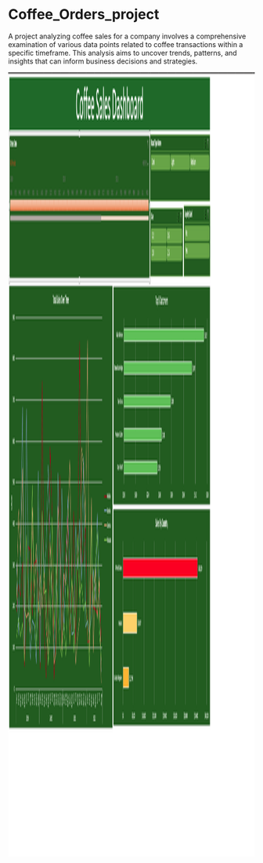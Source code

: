 # Coffee_Orders_project
 A project analyzing coffee sales for a company involves a comprehensive examination of various data points related to coffee transactions within a specific timeframe. This analysis aims to uncover trends, patterns, and insights that can inform business decisions and strategies.


<img src="https://github.com/begindeveloper/Coffee_Orders_project/blob/main/coffeesalesDash.png" width="1600" height="1600">
